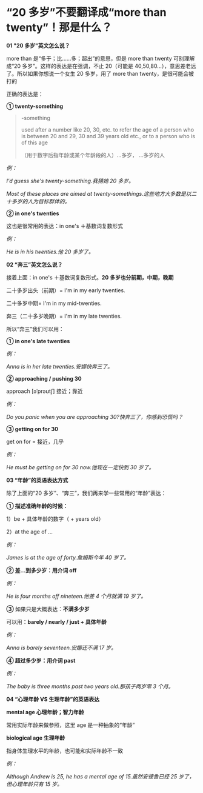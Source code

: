 # “20 多岁”不要翻译成“more than twenty”！那是什么？

**01 "20 多岁"英文怎么说？**

more than 是“多于；比……多；超出”的意思，但是 more than twenty 可别理解成“20 多岁”。这样的表达是在强调，不止 20（可能是 40,50,80…），意思差老远了。所以如果你想说一个女生 20 多岁，用了 more than twenty，是很可能会被打的

正确的表达是：

**① twenty-something**

> -something
>
> used after a number like 20, 30, etc. to refer the age of a person who is between 20 and 29, 30 and 39 years old etc., or to a person who is of this age
>
> （用于数字后指年龄或某个年龄段的人）...多岁， ...多岁的人

_例：_

_I'd guess she's twenty-something.我猜她 20 多岁。_

_Most of these places are aimed at twenty-somethings.这些地方大多数是以二十多岁的人为目标群体的。_

**② in one's twenties**

这也是很常用的表达：in one's ＋基数词复数形式

_例：_

_He is in his twenties.他 20 多岁了。_

**02 “奔三”英文怎么说？**

接着上面：in one's ＋基数词复数形式。**20 多岁也分前期，中期，晚期**

二十多岁出头（前期）= I'm in my early twenties.

二十多岁中期= I'm in my mid-twenties.

奔三（二十多岁晚期）= I'm in my late twenties.

所以“奔三”我们可以用：

**① in one's late twenties**

_例：_

_Anna is in her late twenties.安娜快奔三了。_

**② approaching / pushing 30**

approach [əˈprəʊtʃ] 接近；靠近

_例：_

_Do you panic when you are approaching 30?快奔三了，你感到恐慌吗？_

**③ getting on for 30**

get on for = 接近，几乎

_例：_

_He must be getting on for 30 now.他现在一定快到 30 岁了。_

**03 “年龄”的英语表达方式**

除了上面的“20 多岁”、“奔三”，我们再来学一些常用的“年龄”表达：

**① 描述准确年龄的时候：**

1）be + 具体年龄的数字（ + years old）

2）at the age of …

_例：_

_James is at the age of forty.詹姆斯今年 40 岁了。_

**② 差…到多少岁：用介词 off**

_例：_

_He is four months off nineteen.他差 4 个月就满 19 岁了。_

**③** 如果只是大概表达：**不满多少岁**

可以用：**barely / nearly / just + 具体年龄**

_例：_

_Anna is barely seventeen.安娜还不满 17 岁。_

**④ 超过多少岁：用介词 past**

_例：_

_The baby is three months past two years old.那孩子两岁零 3 个月。_

**04 “心理年龄 VS 生理年龄”的英语表达**

**mental age 心理年龄；智力年龄**

常用实际年龄来做参照，这里 age 是一种抽象的“年龄”

**biological age 生理年龄**

指身体生理水平的年龄，也可能和实际年龄不一致

_例：_

_Although Andrew is 25, he has a mental age of 15.虽然安德鲁已经 25 岁了，但心理年龄只有 15 岁。_
